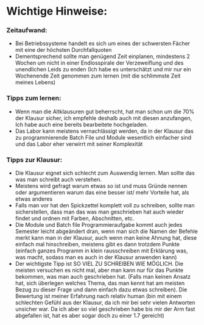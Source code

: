 # Wichtige Hinweise:

### Zeitaufwand: 
- Bei Betriebssysteme handelt es sich um eines der schwersten Fächer mit eine der höchsten Durchfallquoten
- Dementsprechend sollte man genügend Zeit einplanen, mindestens 2 Wochen um nicht in einer Endlosspirale der Verzeweiflung und des unendlichen Leids zu enden (Ich habe es unterschätzt und mir nur ein Wochenende Zeit genommen zum lernen (mit die schlimmste Zeit meines Lebens) 

### Tipps zum lernen:
- Wenn man die Altklausuren gut beherrscht, hat man schon um die 70% der Klausur sicher, ich empfehle deshalb auch mit diesen anzufangen, Ich habe auch eine bereits bearbeitete hochgeladen.
- Das Labor kann meistens vernachlässigt werden, da in der Klausur das zu programmierende Batch File und Module wesentlich einfacher sind und das Labor eher verwirrt mit seiner Komplexität 

### Tipps zur Klausur: 
- Die Klausur eignet sich schlecht zum Auswendig lernen. Man sollte das was man schreibt auch verstehen. 
- Meistens wird gefragt warum etwas so ist und muss Gründe nennen oder argumentieren warum das eine besser ist/ mehr Vorteile hat, als etwas anderes
- Falls man vor hat den Spickzettel komplett voll zu schreiben, sollte man sicherstellen, dass man das was man geschrieben hat auch wieder findet und ordnen mit Farben, Abschnitten, etc.
- Die Module und Batch file Programmieraufgabe kommt auch jedes Semester leicht abgeändert dran, wenn man sich die Namen der Befehle merkt kann man in der Klausur, auch wenn man keine Ahnung hat, diese einfach mal hinschreiben, meistens gibt es dann trotzdem Punkte (einfach ganzes Programm in klein rausschreiben mit Erklärung was, was macht, sodass man es auch in der Klausur anwenden kann)
- Der wichtigste Tipp ist SO VIEL ZU SCHREIBEN WIE MÖGLICH. Die meisten versuchen es nicht mal, aber man kann nur für das Punkte bekommen, was man auch geschrieben hat. (Falls man keinen Ansatz hat, sich überlegen welches Thema, das man kennt hat am meisten Bezug zu dieser Frage und dann einfach dazu etwas schreiben). Die Bewertung ist meiner Erfahrung nach relativ human (bin mit einem schlechten Gefühl aus der Klausur, da ich mir bei sehr vielen Antworten unsicher war. Da ich aber so viel geschrieben habe bis mir der Arm fast abgefallen ist, hat es aber sogar doch zu einer 1.7 gereicht)






